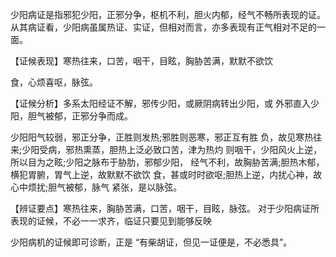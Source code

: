  少阳病证是指邪犯少阳，正邪分争，枢机不利，胆火内郁，经气不畅所表现的证。从其病证看，少阳病虽属热证、实证，但相对而言，亦多表现有正气相对不足的一面。

  【证候表现】寒热往来，口苦，咽干，目眩，胸胁苦满，默默不欲饮

食，心烦喜呕，脉弦。

  【证候分析】多系太阳经证不解，邪传少阳，或厥阴病转出少阳，或
外邪直入少阳，胆气被郁，正邪分争而成。

少阳阳气较弱，邪正分争，正胜则发热;邪胜则恶寒，邪正互有胜
负，故见寒热往来;少阳受病，邪热熏蒸，胆热上泛必致口苦，津为热灼
则咽干，少阳风火上逆，所以目为之眩;少阳之脉布于胁肋，邪郁少阳，
经气不利，故胸胁苦满;胆热木郁，横犯胃腑，胃气上逆，故默默不欲饮
食，甚或时时欲呕;胆热上逆，内扰心神，故心中烦扰;胆气被郁，脉气
紧张，是以脉弦。

  【辨证要点】寒热往来，胸胁苦满，口苦，咽干，目眩，脉弦。
  对于少阳病证所表现的证候，不必一一求齐，临证只要见到能够反映

少阳病机的证候即可诊断，正是 “有柴胡证，但见一证便是，不必悉具”。